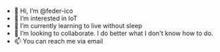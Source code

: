 - 👋 Hi, I’m @feder-ico
- 👀 I’m interested in IoT
- 🌱 I’m currently learning to live without sleep
- 💞️ I’m looking to collaborate. I do better what I don't know how to do.
- 📫 You can reach me via email

<!---
feder-ico/feder-ico is a ✨ special ✨ repository because its `README.md` (this file) appears on your GitHub profile.
You can click the Preview link to take a look at your changes.
--->
